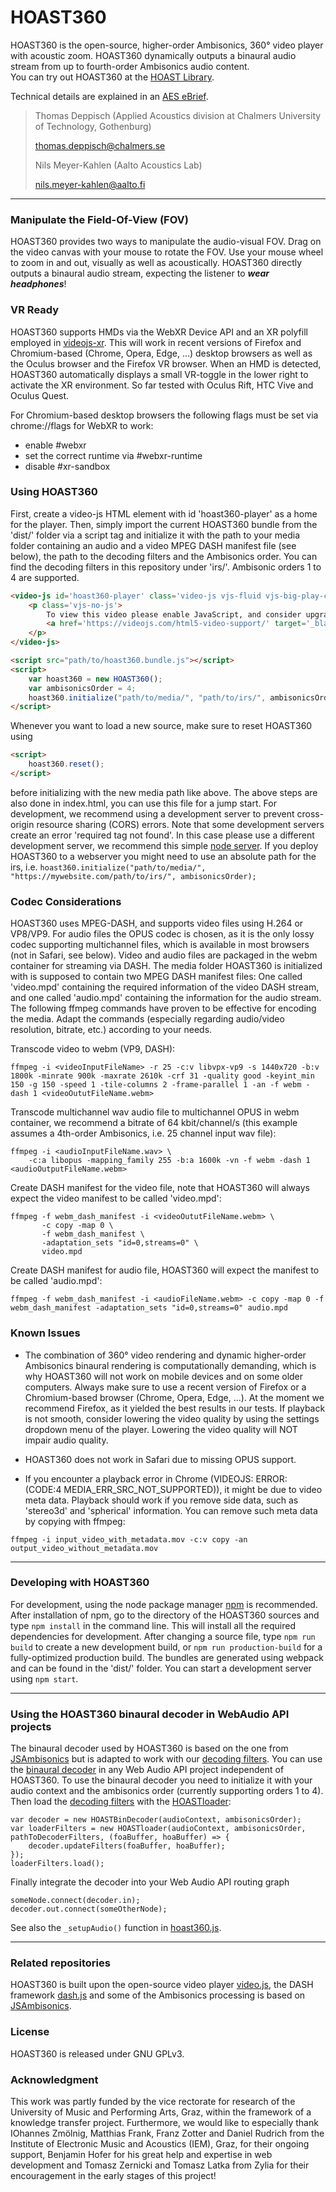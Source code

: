 # HOAST360

HOAST360 is the open-source, higher-order Ambisonics, 360° video player with acoustic zoom. HOAST360 dynamically outputs a binaural audio stream from up to fourth-order Ambisonics audio content.  
You can try out HOAST360 at the [HOAST Library](https://hoast.iem.at).

Technical details are explained in an [AES eBrief](http://www.aes.org/e-lib/browse.cfm?elib=20828).

> Thomas Deppisch (Applied Acoustics division at Chalmers University of Technology, Gothenburg)
>
> thomas.deppisch@chalmers.se
>
> Nils Meyer-Kahlen (Aalto Acoustics Lab)
>
> nils.meyer-kahlen@aalto.fi
>
----------
### Manipulate the Field-Of-View (FOV)
HOAST360 provides two ways to manipulate the audio-visual FOV. Drag on the video canvas with your mouse to rotate the FOV. Use your mouse wheel to zoom in and out, visually as well as acoustically. HOAST360 directly outputs a binaural audio stream, expecting the listener to **_wear headphones_**!

### VR Ready
HOAST360 supports HMDs via the WebXR Device API and an XR polyfill employed in [videojs-xr](https://github.com/thomasdeppisch/videojs-xr). This will work in recent versions of Firefox and Chromium-based (Chrome, Opera, Edge, ...) desktop browsers as well as the Oculus browser and the Firefox VR browser. When an HMD is detected, HOAST360 automatically displays a small VR-toggle in the lower right to activate the XR environment. So far tested with Oculus Rift, HTC Vive and Oculus Quest.

For Chromium-based desktop browsers the following flags must be set via chrome://flags for WebXR to work:
 - enable #webxr
 - set the correct runtime via #webxr-runtime
 - disable #xr-sandbox

### Using HOAST360
First, create a video-js HTML element with id 'hoast360-player' as a home for the player. Then, simply import the current HOAST360 bundle from the 'dist/' folder via a script tag and initialize it with the path to your media folder containing an audio and a video MPEG DASH manifest file (see below), the path to the decoding filters and the Ambisonics order. You can find the decoding filters in this repository under 'irs/'. Ambisonic orders 1 to 4 are supported.
```html
<video-js id='hoast360-player' class='video-js vjs-fluid vjs-big-play-centered ' controls preload='auto' crossorigin="anonymous" data-setup='{}'>
    <p class='vjs-no-js'>
        To view this video please enable JavaScript, and consider upgrading to a web browser that
        <a href='https://videojs.com/html5-video-support/' target='_blank'>supports HTML5 video</a>
    </p>
</video-js>

<script src="path/to/hoast360.bundle.js"></script>
<script>
    var hoast360 = new HOAST360();
    var ambisonicsOrder = 4;
    hoast360.initialize("path/to/media/", "path/to/irs/", ambisonicsOrder);
</script>
```
Whenever you want to load a new source, make sure to reset HOAST360 using
```html
<script>
    hoast360.reset();
</script>
```
before initializing with the new media path like above. The above steps are also done in index.html, you can use this file for a jump start. For development, we recommend using a development server to prevent cross-origin resource sharing (CORS) errors. Note that some development servers create an error 'required tag not found'. In this case please use a different development server, we recommend this simple [node server](https://www.npmjs.com/package/http-server). If you deploy HOAST360 to a webserver you might need to use an absolute path for the irs, i.e.
```hoast360.initialize("path/to/media/", "https://mywebsite.com/path/to/irs/", ambisonicsOrder);```

### Codec Considerations
HOAST360 uses MPEG-DASH, and supports video files using H.264 or VP8/VP9. For audio files the OPUS codec is chosen, as it is the only lossy codec supporting multichannel files, which is available in most browsers (not in Safari, see below). Video and audio files are packaged in the webm container for streaming via DASH. The media folder HOAST360 is initialized with is supposed to contain two MPEG DASH manifest files: One called 'video.mpd' containing the required information of the video DASH stream, and one called 'audio.mpd' containing the information for the audio stream. The following ffmpeg commands have proven to be effective for encoding the media. Adapt the commands (especially regarding audio/video resolution, bitrate, etc.) according to your needs.

Transcode video to webm (VP9, DASH):
```
ffmpeg -i <videoInputFileName> -r 25 -c:v libvpx-vp9 -s 1440x720 -b:v 1800k -minrate 900k -maxrate 2610k -crf 31 -quality good -keyint_min 150 -g 150 -speed 1 -tile-columns 2 -frame-parallel 1 -an -f webm -dash 1 <videoOututFileName.webm>
```
Transcode multichannel wav audio file to multichannel OPUS in webm container, we recommend a bitrate of 64 kbit/channel/s (this example assumes a 4th-order Ambisonics, i.e. 25 channel input wav file):
```
ffmpeg -i <audioInputFileName.wav> \
    -c:a libopus -mapping_family 255 -b:a 1600k -vn -f webm -dash 1 <audioOutputFileName.webm>
```

Create DASH manifest for the video file, note that HOAST360 will always expect the video manifest to be called 'video.mpd':
```
ffmpeg -f webm_dash_manifest -i <videoOututFileName.webm> \
       -c copy -map 0 \
       -f webm_dash_manifest \
       -adaptation_sets "id=0,streams=0" \
       video.mpd
````
Create DASH manifest for audio file, HOAST360 will expect the manifest to be called 'audio.mpd':
```
ffmpeg -f webm_dash_manifest -i <audioFileName.webm> -c copy -map 0 -f webm_dash_manifest -adaptation_sets "id=0,streams=0" audio.mpd
```

### Known Issues
- The combination of 360° video rendering and dynamic higher-order Ambisonics binaural rendering is computationally demanding, which is why HOAST360 will not work on mobile devices and on some older computers. Always make sure to use a recent version of Firefox or a Chromium-based browser (Chrome, Opera, Edge, ...). At the moment we recommend Firefox, as it yielded the best results in our tests. If playback is not smooth, consider lowering the video quality by using the settings dropdown menu of the player. Lowering the video quality will NOT impair audio quality.

- HOAST360 does not work in Safari due to missing OPUS support.

- If you encounter a playback error in Chrome (VIDEOJS: ERROR: (CODE:4 MEDIA_ERR_SRC_NOT_SUPPORTED)), it might be due to video meta data. Playback should work if you remove side data, such as 'stereo3d' and 'spherical' information. You can remove such meta data by copying with ffmpeg:
```
ffmpeg -i input_video_with_metadata.mov -c:v copy -an output_video_without_metadata.mov
```

----------
### Developing with HOAST360
For development, using the node package manager [npm](https://www.npmjs.com/) is recommended. After installation of npm, go to the directory of the HOAST360 sources and type `npm install` in the command line. This will install all the required dependencies for development. After changing a source file, type `npm run build` to create a new development build, or `npm run production-build` for a fully-optimized production build. The bundles are generated using webpack and can be found in the 'dist/' folder. You can start a development server using `npm start`.

----------
###  Using the HOAST360 binaural decoder in WebAudio API projects
The binaural decoder used by HOAST360 is based on the one from [JSAmbisonics](https://github.com/polarch/JSAmbisonics) but is adapted to work with our [decoding filters](https://github.com/thomasdeppisch/hoast360/tree/master/irs). You can use the [binaural decoder](https://github.com/thomasdeppisch/hoast360/blob/master/dependencies/HoastBinauralDecoder.js) in any Web Audio API project independent of HOAST360. To use the binaural decoder you need to initialize it with your audio context and the ambisonics order (currently supporting orders 1 to 4). Then load the [decoding filters](https://github.com/thomasdeppisch/hoast360/tree/master/irs) with the [HOASTloader](https://github.com/thomasdeppisch/hoast360/blob/master/dependencies/HoastLoader.js):
```
var decoder = new HOASTBinDecoder(audioContext, ambisonicsOrder);
var loaderFilters = new HOASTloader(audioContext, ambisonicsOrder, pathToDecoderFilters, (foaBuffer, hoaBuffer) => {
    decoder.updateFilters(foaBuffer, hoaBuffer);
});
loaderFilters.load();
```
Finally integrate the decoder into your Web Audio API routing graph
```
someNode.connect(decoder.in);
decoder.out.connect(someOtherNode);
```
See also the `_setupAudio()` function in [hoast360.js](https://github.com/thomasdeppisch/hoast360/blob/master/hoast360.js).

----------
### Related repositories
HOAST360 is built upon the open-source video player [video.js](https://videojs.com/), the DASH framework [dash.js](https://github.com/Dash-Industry-Forum/dash.js/wiki) and some of the Ambisonics processing is based on [JSAmbisonics](https://github.com/polarch/JSAmbisonics).

### License
HOAST360 is released under GNU GPLv3.

### Acknowledgment
This work was partly funded by the vice rectorate for research of the University of Music and Performing Arts, Graz, within the framework of a knowledge transfer project. Furthermore, we would like to especially thank IOhannes Zmölnig, Matthias Frank, Franz Zotter and Daniel Rudrich from the Institute of Electronic Music and Acoustics (IEM), Graz, for their ongoing support, Benjamin Hofer for his great help and expertise in web development and Tomasz Zernicki and Tomasz Latka from Zylia for their encouragement in the early stages of this project!
